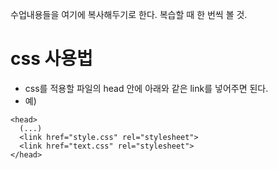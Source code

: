 수업내용들을 여기에 복사해두기로 한다. 
복습할 때 한 번씩 볼 것.


# css 사용법
- css를 적용할 파일의 head 안에 아래와 같은 link를 넣어주면 된다. 
- 예)
```
<head>
  (...)
  <link href="style.css" rel="stylesheet">
  <link href="text.css" rel="stylesheet">
</head>
```
